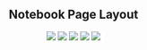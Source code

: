 <h2 align="center"> Notebook Page Layout </h2>
<p align="center">
<img src="https://img.shields.io/badge/Platform-Web-brightgreen.svg" />
<img src="https://img.shields.io/badge/Version-v1.0.1-green.svg" />
<img src="https://img.shields.io/badge/Repo_Size-868_bytes-yellow.svg" />
<img src="https://img.shields.io/badge/IDE-Sublime-orange.svg" />
<img src="https://img.shields.io/badge/Language-HTML_&_CSS-red.svg" />
</p>
